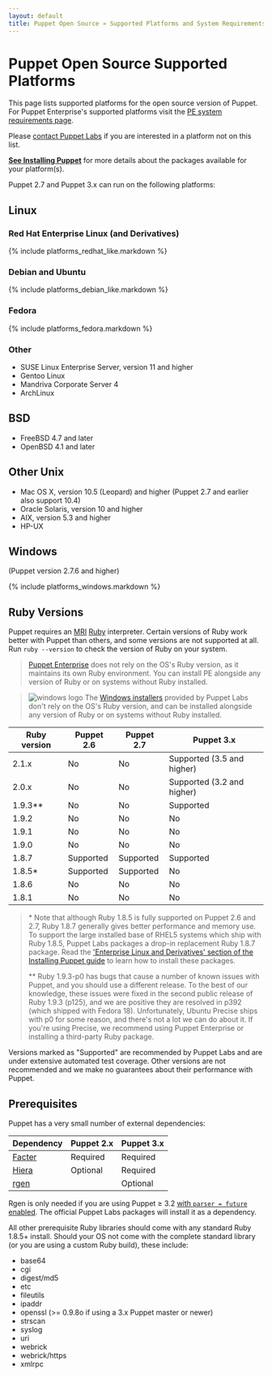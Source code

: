 ```yaml
---
layout: default
title: Puppet Open Source » Supported Platforms and System Requirements
---
```


[pe-requirements]: /pe/latest/install_system_requirements.html

Puppet Open Source Supported Platforms
===================

This page lists supported platforms for the open source version of Puppet. For Puppet Enterprise's supported platforms visit the [PE system requirements page][pe-requirements].

Please [contact Puppet Labs](http://puppetlabs.com/contact/) if you are interested in a platform not on this list.

**[See Installing Puppet](/guides/install_puppet/pre_install.html)** for more details about the packages available for your platform(s).

Puppet 2.7 and Puppet 3.x can run on the following platforms:

Linux
-----

### Red Hat Enterprise Linux (and Derivatives)

{% include platforms_redhat_like.markdown %}

### Debian and Ubuntu

{% include platforms_debian_like.markdown %}

### Fedora

{% include platforms_fedora.markdown %}

### Other

- SUSE Linux Enterprise Server, version 11 and higher
- Gentoo Linux
- Mandriva Corporate Server 4 
- ArchLinux

BSD
---

- FreeBSD 4.7 and later 
- OpenBSD 4.1 and later 

Other Unix
----------

- Mac OS X, version 10.5 (Leopard) and higher (Puppet 2.7 and earlier also support 10.4)
- Oracle Solaris, version 10 and higher
- AIX, version 5.3 and higher
- HP-UX

Windows
-------

(Puppet version 2.7.6 and higher)

{% include platforms_windows.markdown %}

Ruby Versions
-----

Puppet requires an [MRI](http://en.wikipedia.org/wiki/Ruby_MRI) [Ruby](http://www.ruby-lang.org/en/) interpreter.
Certain versions of Ruby work better with Puppet than others, and some versions are not supported at all. Run `ruby --version` to check the version of Ruby on your system.

> [Puppet Enterprise](/pe/) does not rely on the OS's Ruby version, as it maintains its own Ruby environment. You can install PE alongside any version of Ruby or on systems without Ruby installed.

> ![windows logo](/images/windows-logo-small.jpg) The [Windows installers](http://downloads.puppetlabs.com/windows) provided by Puppet Labs don't rely on the OS's Ruby version, and can be installed alongside any version of Ruby or on systems without Ruby installed.

Ruby version | Puppet 2.6 | Puppet 2.7 | Puppet 3.x
-------------|------------|------------|-----------
2.1.x        | No         | No         | Supported (3.5 and higher)
2.0.x        | No         | No         | Supported (3.2 and higher)
1.9.3\*\*    | No         | No         | Supported
1.9.2        | No         | No         | No
1.9.1        | No         | No         | No
1.9.0        | No         | No         | No
1.8.7        | Supported  | Supported  | Supported
1.8.5\*      | Supported  | Supported  | No
1.8.6        | No         | No         | No
1.8.1        | No         | No         | No

> \* Note that although Ruby 1.8.5 is fully supported on Puppet 2.6 and 2.7, Ruby 1.8.7 generally gives better performance and memory use. To support the large installed base of RHEL5 systems which ship with Ruby 1.8.5, Puppet Labs packages a drop-in replacement Ruby 1.8.7 package. Read the ['Enterprise Linux and Derivatives' section of the Installing Puppet guide](/guides/install_puppet/install_el.html) to learn how to install these packages.
>
> \*\* Ruby 1.9.3-p0 has bugs that cause a number of known issues with Puppet, and you should use a different release. To the best of our knowledge, these issues were fixed in the second public release of Ruby 1.9.3 (p125), and we are positive they are resolved in p392 (which shipped with Fedora 18). Unfortunately, Ubuntu Precise ships with p0 for some reason, and there's not a lot we can do about it. If you're using Precise, we recommend using Puppet Enterprise or installing a third-party Ruby package.

Versions marked as "Supported" are recommended by Puppet Labs and are under extensive automated test coverage. Other versions are not recommended and we make no guarantees about their performance with Puppet.

Prerequisites
-----

Puppet has a very small number of external dependencies:

Dependency | Puppet 2.x | Puppet 3.x
-----------|------------|-----------
[Facter][] | Required   | Required
[Hiera][]  | Optional   | Required
[rgen][]   |            | Optional

Rgen is only needed if you are using Puppet ≥ 3.2 [with `parser = future` enabled](/puppet/latest/reference/lang_future.html). The official Puppet Labs packages will install it as a dependency.

[Facter]: /facter
[Hiera]: /hiera/latest/installing.html
[rgen]: http://ruby-gen.org/downloads

All other prerequisite Ruby libraries should come with any standard Ruby 1.8.5+ install.  Should your OS not come with the complete standard library (or you are using a custom Ruby build), these include:

* base64
* cgi
* digest/md5
* etc
* fileutils
* ipaddr
* openssl (>= 0.9.8o if using a 3.x Puppet master or newer)
* strscan
* syslog
* uri
* webrick
* webrick/https
* xmlrpc

